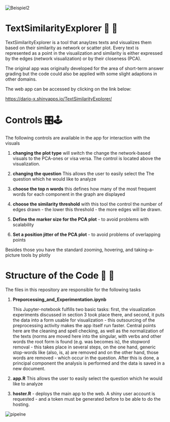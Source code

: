 ![Beispiel2](https://user-images.githubusercontent.com/75636666/192329941-0c1f5831-70f9-46b3-8123-4ae51a082f95.JPG)


# TextSimilarityExplorer 🔎 📄

TextSimilarityExplorer is a tool that anaylzes texts and visualizes them based on their similarity as network or scatter plot.
Every text is represented as a point in the visualization and similarity is either expressed by the edges (network visualization) or by their closeness (PCA).

The original app was originally developed for the area of short-term answer grading but the code could also be
applied with some slight adaptions in other domains.

The web app can be accessed by clicking on the link below:

https://dario-x.shinyapps.io/TextSimilarityExplorer/

# Controls 🎛️🕹️

The following controls are available in the app for interaction with the visuals

1.  **changing the plot type** will switch the change the
    network-based visuals to the PCA-ones or visa versa. The control is
    located above the visualization.

2.  **changing the question** This allows the user to easily select the
    The question which he would like to analyze

3.  **choose the top n words** this defines how many of the most
    frequent words for each component in the graph are displayed

4.  **choose the similarity threshold** with this tool the control the
    number of edges drawn - the lower this threshold - the more edges
    will be drawn.

5.  **Define the marker size for the PCA plot** - to avoid problems with
    scalability

6.  **Set a position jitter of the PCA plot** - to avoid problems of
    overlapping points
    
Besides those you have the standard zooming, hovering, and taking-a-picture tools by plotly


# Structure of the Code 🤖 💾

The files in this repository are responsible for the following tasks

1.  **Preporcessing_and_Experimentation.ipynb**

    This Jupyter-notebook fulfills two basic tasks: first, the
    visualization experiments discussed in section 3 took place there,
    and second, it puts the data into a form usable for visualization -
    this outsourcing of the preprocessing activity makes the app itself
    run faster. Central points here are the cleaning and spell checking,
    as well as the normalization of the texts (norms are moved here into
    the singular, with verbs and other words the root form is found
    (e.g. was becomes is), the stopword removal - this takes place in
    several steps, on the one hand, generic stop-words like (also, is, a)
    are removed and on the other hand, those words are removed - which
    occur in the question. After this is done, a principal component
    the analysis is performed and the data is saved in a new document.

2.  **app.R** This allows the user to easily select the question which
    he would like to analyze

3.  **hoster.R** - deploys the main app to the web. A shiny user account
    is requested - and a token must be generated before to be
    able to do the hosting.

![pipelne](https://user-images.githubusercontent.com/75636666/176884052-88c4e44c-89be-461d-ac4c-ec6b80ced12f.JPG)


